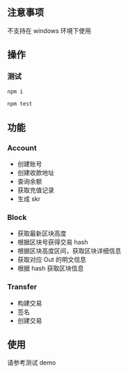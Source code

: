 ## 注意事项

不支持在 windows 环境下使用

## 操作

### 测试

```sh
npm i

npm test
```

## 功能

### Account

- 创建账号
- 创建收款地址
- 查询余额
- 获取充值记录
- 生成 skr

### Block

- 获取最新区块高度
- 根据区块号获得交易 hash
- 根据区块高度区间，获取区块详细信息
- 获取对应 Out 的明文信息
- 根据 hash 获取区块信息

### Transfer

- 构建交易
- 签名
- 创建交易

## 使用

请参考测试 demo
